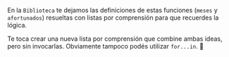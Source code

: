 En la `Biblioteca` te dejamos las definiciones de estas funciones (`meses` y `afortunados`) resueltas con listas por comprensión para que recuerdes la lógica. 

Te toca crear una nueva lista por comprensión que combine ambas ideas, pero sin invocarlas. Obviamente tampoco podés utilizar `for...in`. :thinking: